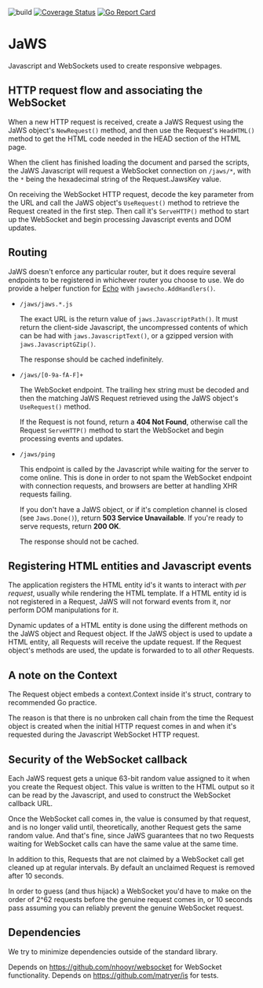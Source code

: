 ![build](https://github.com/linkdata/jaws/actions/workflows/go.yml/badge.svg)
[![Coverage Status](https://coveralls.io/repos/github/linkdata/jaws/badge.svg?branch=main)](https://coveralls.io/github/linkdata/jaws?branch=main)
[![Go Report Card](https://goreportcard.com/badge/github.com/linkdata/jaws)](https://goreportcard.com/report/github.com/linkdata/jaws)

# JaWS

Javascript and WebSockets used to create responsive webpages.

## HTTP request flow and associating the WebSocket

When a new HTTP request is received, create a JaWS Request using the JaWS
object's `NewRequest()` method, and then use the Request's `HeadHTML()` 
method to get the HTML code needed in the HEAD section of the HTML page.

When the client has finished loading the document and parsed the scripts,
the JaWS Javascript will request a WebSocket connection on `/jaws/*`, 
with the `*` being the hexadecimal string of the Request.JawsKey value.

On receiving the WebSocket HTTP request, decode the key parameter from 
the URL and call the JaWS object's `UseRequest()` method to retrieve the
Request created in the first step. Then call it's `ServeHTTP()` method to
start up the WebSocket and begin processing Javascript events and DOM updates.

## Routing

JaWS doesn't enforce any particular router, but it does require several
endpoints to be registered in whichever router you choose to use. We do
provide a helper function for [Echo](https://echo.labstack.com/) with
`jawsecho.AddHandlers()`.

* `/jaws/jaws.*.js`

  The exact URL is the return value of `jaws.JavascriptPath()`. It must return
  the client-side Javascript, the uncompressed contents of which can be had with
  `jaws.JavascriptText()`, or a gzipped version with `jaws.JavascriptGZip()`.

  The response should be cached indefinitely.

* `/jaws/[0-9a-fA-F]+`

  The WebSocket endpoint. The trailing hex string must be decoded and then the
  matching JaWS Request retrieved using the JaWS object's `UseRequest()` method.

  If the Request is not found, return a **404 Not Found**, otherwise call the
  Request `ServeHTTP()` method to start the WebSocket and begin processing
  events and updates.

* `/jaws/ping`

  This endpoint is called by the Javascript while waiting for the server to
  come online. This is done in order to not spam the WebSocket endpoint with
  connection requests, and browsers are better at handling XHR requests failing.

  If you don't have a JaWS object, or if it's completion channel is closed (see
  `Jaws.Done()`), return **503 Service Unavailable**. If you're ready to serve
  requests, return **200 OK**.
  
  The response should not be cached.

## Registering HTML entities and Javascript events

The application registers the HTML entity id's it wants to interact with
*per request*, usually while rendering the HTML template. If a HTML entity
id is not registered in a Request, JaWS will not forward events from it,
nor perform DOM manipulations for it. 

Dynamic updates of a HTML entity is done using the different methods on
the JaWS object and Request object. If the JaWS object is used to update
a HTML entity, all Requests will receive the update request. If the Request 
object's methods are used, the update is forwarded to to all *other* Requests.

## A note on the Context

The Request object embeds a context.Context inside it's struct,
contrary to recommended Go practice.

The reason is that there is no unbroken call chain from the time the Request
object is created when the initial HTTP request comes in and when it's 
requested during the Javascript WebSocket HTTP request.

## Security of the WebSocket callback

Each JaWS request gets a unique 63-bit random value assigned to it when you 
create the Request object. This value is written to the HTML output so it
can be read by the Javascript, and used to construct the WebSocket callback
URL.

Once the WebSocket call comes in, the value is consumed by that request,
and is no longer valid until, theoretically, another Request gets the same
random value. And that's fine, since JaWS guarantees that no two Requests
waiting for WebSocket calls can have the same value at the same time.

In addition to this, Requests that are not claimed by a WebSocket call get
cleaned up at regular intervals. By default an unclaimed Request is 
removed after 10 seconds.

In order to guess (and thus hijack) a WebSocket you'd have to make on the
order of 2^62 requests before the genuine request comes in, or 10 seconds
pass assuming you can reliably prevent the genuine WebSocket request.

## Dependencies

We try to minimize dependencies outside of the standard library.

Depends on https://github.com/nhooyr/websocket for WebSocket functionality.
Depends on https://github.com/matryer/is for tests.
